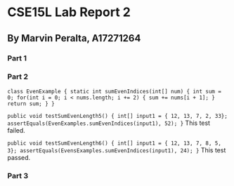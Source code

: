 # **CSE15L Lab Report 2**
## By Marvin Peralta, A17271264

### **Part 1**



### **Part 2**

`class EvenExample {
  static int sumEvenIndices(int[] num) {
    int sum = 0;
    for(int i = 0; i < nums.length; i += 2) {
      sum += nums[i + 1];
    }
    return sum;
  }
}`

`public void testSumEvenLength5() {
  int[] input1 = { 12, 13, 7, 2, 33};
  assertEquals(EvenExamples.sumEvenIndices(input1), 52);
}`
This test failed.

`public void testSumEvenLength6() {
  int[] input1 = { 12, 13, 7, 8, 5, 3};
  assertEquals(EvensExamples.sumEvenIndices(input1), 24);
}`
This test passed.




### **Part 3**

